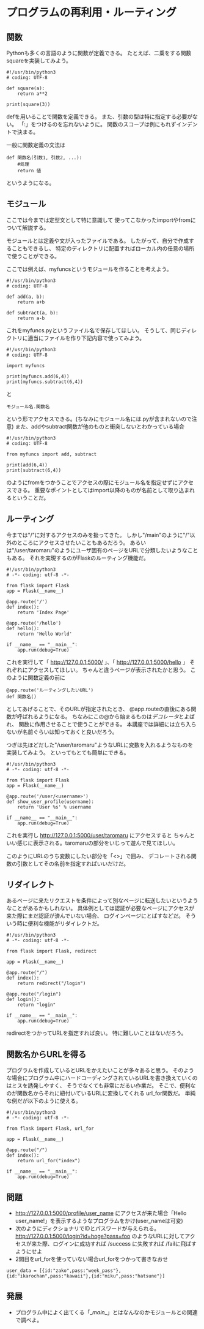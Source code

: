 # プログラムの再利用・ルーティング

## 関数
Pythonも多くの言語のように関数が定義できる。
たとえば、二乗をする関数squareを実装してみよう。

```
#!/usr/bin/python3
# coding: UTF-8

def square(a):
    return a**2

print(square(3))
```

defを用いることで関数を定義できる。
また、引数の型は特に指定する必要がない。
「:」をつけるのを忘れないように。
関数のスコープは例にもれずインデントで決まる。

一般に関数定義の文法は

```
def 関数名(引数1, 引数2, ...):
    #処理
    return 値
```

というようになる。

## モジュール
ここでは今までは定型文として特に意識して
使ってこなかったimportやfromについて解説する。

モジュールとは定義や文が入ったファイルである。
したがって、自分で作成することもできるし、
特定のディレクトリに配置すればローカル内の任意の場所で使うことができる。

ここでは例えば、myfuncsというモジュールを作ることを考えよう。


```
#!/usr/bin/python3
# coding: UTF-8

def add(a, b):
    return a+b

def subtract(a, b):
    return a-b
```

これをmyfuncs.pyというファイル名で保存してほしい。
そうして、同じディレクトリに適当にファイルを作り下記内容で使ってみよう。

```
#!/usr/bin/python3
# coding: UTF-8

import myfuncs

print(myfuncs.add(6,4))
print(myfuncs.subtract(6,4))

```

と

```
モジュール名.関数名
```

という形でアクセスできる。(ちなみにモジュール名には.pyが含まれないので注意)
また、addやsubtract関数が他のものと衝突しないとわかっている場合

```
#!/usr/bin/python3
# coding: UTF-8

from myfuncs import add, subtract

print(add(6,4))
print(subtract(6,4))

```

のようにfromをつかうことでアクセスの際にモジュール名を指定せずにアクセスできる。
重要なポイントとしてはimport以降のものが名前として取り込まれるということだ。


## ルーティング
今までは"/"に対するアクセスのみを扱ってきた。
しかし"/main"のように"/"以外のところにアクセスさせたいこともあるだろう。
あるいは"/user/taromaru"のようにユーザ固有のページをURLで分類したいようなこともある。
それを実現するのがFlaskのルーティング機能だ。

```
#!/usr/bin/python3
# -*- coding: utf-8 -*-

from flask import Flask
app = Flask(__name__)

@app.route('/')
def index():
    return 'Index Page'

@app.route('/hello')
def hello():
    return 'Hello World'

if __name__ == "__main__":
    app.run(debug=True)
```

これを実行して「 http://127.0.0.1:5000/ 」、「 http://127.0.0.1:5000/hello 」
それぞれにアクセスしてほしい。
ちゃんと違うページが表示されたかと思う。
このように関数定義の前に

```
@app.route('ルーティングしたいURL')
def 関数名()
```

としてあげることで、そのURLが指定されたとき、
@app.routeの直後にある関数が呼ばれるようになる。
ちなみにこの@から始まるものは*デコレータ*とよばれ、
関数に作用させることで使うことができる。
本講座では詳細には立ち入らないが名前ぐらいは知っておくと良いだろう。

つぎは先ほどだした"/user/taromaru"ようなURLに変数を入れるようなものを
実装してみよう。
といってもとても簡単にできる。

```
#!/usr/bin/python3
# -*- coding: utf-8 -*-

from flask import Flask
app = Flask(__name__)

@app.route('/user/<username>')
def show_user_profile(username):
    return 'User %s' % username

if __name__ == "__main__":
    app.run(debug=True)
```

これを実行し http://127.0.0.1:5000/user/taromaru にアクセスすると
ちゃんといい感じに表示される。taromaruの部分をいじって遊んで見てほしい。

このようにURLのうち変数にしたい部分を「<>」で囲み、
デコレートされる関数の引数としてその名前を指定すればいいだけだ。

## リダイレクト
あるページに来たリクエストを条件によって別なページに転送したいというようなことがあるかもしれない。
具体例としては認証が必要なページにアクセスが来た際にまだ認証が済んでいない場合、
ログインページにとばすなどだ。
そういう時に便利な機能がリダイレクトだ。

```
#!/usr/bin/python3
# -*- coding: utf-8 -*-

from flask import Flask, redirect

app = Flask(__name__)

@app.route("/")
def index():
    return redirect("/login")

@app.route("/login")
def login():
    return "login"

if __name__ == "__main__":
    app.run(debug=True)
```

redirectをつかってURLを指定すれば良い。
特に難しいことはないだろう。

## 関数名からURLを得る
プログラムを作成しているとURLをかえたいことが多々あると思う。
そのような場合にプログラム中にハードコーディングされているURLを書き換えていくのはミスを誘発しやすく、
そうでなくても非常にだるい作業だ。
そこで、便利なのが関数名からそれに紐付いているURLに変換してくれる
url_for関数だ。
単純な例だが以下のように使える。

```
#!/usr/bin/python3
# -*- coding: utf-8 -*-

from flask import Flask, url_for

app = Flask(__name__)

@app.route("/")
def index():
    return url_for("index")

if __name__ == "__main__":
    app.run(debug=True)
```

## 問題
* http://127.0.0.1:5000/profile/user_name にアクセスが来た場合「Hello user_name!」を表示するようなプログラムをかけ(user_nameは可変)
* 次のようにディクショナリでIDとパスワードが与えられる。
http://127.0.0.1:5000/login?id=hoge?pass=foo のようなURLに対してアクセスが来た際、ログインに成功すれば /success に失敗すれば /failに飛ばすようにせよ
* 2問目をurl_forを使っていない場合url_forをつかって書きなおせ

```
user_data = [{id:"zako",pass:"week_pass"},{id:"ikarochan",pass:"kawaii"},{id:"miku",pass:"hatsune"}]
```

## 発展
* プログラム中によく出てくる「\__main__」とはなんなのかモジュールとの関連で調べよ。
